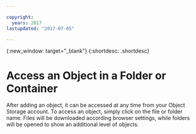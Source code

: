 ```yaml
---

copyright:
  years: 2017
lastupdated: "2017-07-05"

---
```

{:new_window: target="_blank"}
{:shortdesc: .shortdesc}

# Access an Object in a Folder or Container
After adding an object, it can be accessed at any time from your Object Storage account. To access an object, simply click on the file or folder name. Files will be downloaded according browser settings, while folders will be opened to show an additional level of objects.
